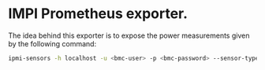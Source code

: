 # IMPI Prometheus exporter. 

The idea behind this exporter is to expose the power measurements given by the following command:

```bash
ipmi-sensors -h localhost -u <bmc-user> -p <bmc-password> --sensor-types Current
```